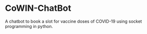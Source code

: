 # CoWIN-ChatBot
A chatbot to book a slot for vaccine doses of COVID-19 using socket programming in python.
